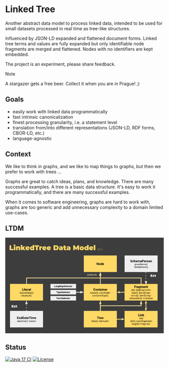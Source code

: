 # Linked Tree

Another abstract data model to process linked data, intended to be used for small datasets processed in real time as tree-like structures. 

Influenced by JSON-LD expanded and flattened document forms. Linked tree terms and values are fully expanded but only identifiable node fragments are merged and flattened. Nodes with no identifiers are kept embedded.

The project is an experiment, please share feedback.

> [!NOTE]
> A stargazer gets a free beer. Collect it when you are in Prague! ;)

## Goals

  * easily work with linked data programmatically  
  * fast intrinsic canonicalization
  * finest processing granularity, i.e. a statement level
  * translation from/into different representations (JSON-LD, RDF forms, CBOR-LD, etc.)
  * language-agnostic

## Context
We like to think in graphs, and we like to map things to graphs, but then we prefer to work with trees ...

Graphs are great to catch ideas, plans, and knowledge. There are many successful examples. A tree is a basic data structure. It's easy to work it programmatically, and there are many successful examples.

When it comes to software engineering, graphs are hard to work with, graphs are too generic and add unnecessary complexity to a domain limited use-cases.

## LTDM

![Data Model](/doc/ltdm-0.0.1.png)


## Status

[![Java 17 CI](https://github.com/filip26/linked-tree/actions/workflows/java17-push.yml/badge.svg)](https://github.com/filip26/linked-tree/actions/workflows/java17-push.yml)
[![License](https://img.shields.io/badge/License-Apache%202.0-blue.svg)](https://opensource.org/licenses/Apache-2.0)

